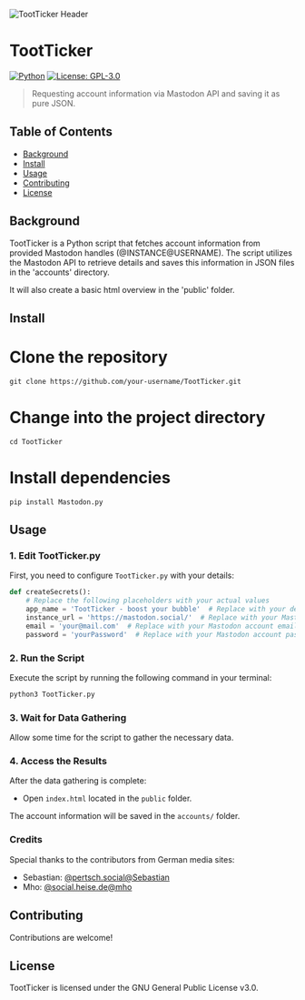 ![TootTicker Header](https://files.mastodon.social/accounts/headers/111/505/407/593/832/846/original/fdbeaeee174c3375.png)

# TootTicker

[![Python](https://img.shields.io/badge/Made%20with-Python-1f425f.svg)](https://www.python.org/)
[![License: GPL-3.0](https://img.shields.io/badge/License-GPL%203.0-blue.svg)](https://opensource.org/licenses/GPL-3.0)

> Requesting account information via Mastodon API and saving it as pure JSON.

## Table of Contents

- [Background](#background)
- [Install](#install)
- [Usage](#usage)
- [Contributing](#contributing)
- [License](#license)

## Background

TootTicker is a Python script that fetches account information from provided Mastodon handles (@INSTANCE@USERNAME). The script utilizes the Mastodon API to retrieve details and saves this information in JSON files in the 'accounts' directory.

It will also create a basic html overview in the 'public' folder.

## Install
# Clone the repository
```
git clone https://github.com/your-username/TootTicker.git
```
# Change into the project directory
```
cd TootTicker
```
# Install dependencies
```
pip install Mastodon.py
```
## Usage

### 1. Edit TootTicker.py

First, you need to configure `TootTicker.py` with your details:

```python
def createSecrets():
    # Replace the following placeholders with your actual values
    app_name = 'TootTicker - boost your bubble'  # Replace with your desired app name
    instance_url = 'https://mastodon.social/'  # Replace with your Mastodon instance URL
    email = 'your@mail.com'  # Replace with your Mastodon account email
    password = 'yourPassword'  # Replace with your Mastodon account password
```

### 2. Run the Script

Execute the script by running the following command in your terminal:

```bash
python3 TootTicker.py
```

### 3. Wait for Data Gathering

Allow some time for the script to gather the necessary data.

### 4. Access the Results

After the data gathering is complete:

- Open `index.html` located in the `public` folder.

The account information will be saved in the `accounts/` folder.

### Credits

Special thanks to the contributors from German media sites:

- Sebastian: [@pertsch.social@Sebastian](https://pertsch.social/@Sebastian)
- Mho: [@social.heise.de@mho](https://social.heise.de/@mho)

## Contributing

Contributions are welcome!

## License
TootTicker is licensed under the GNU General Public License v3.0.
